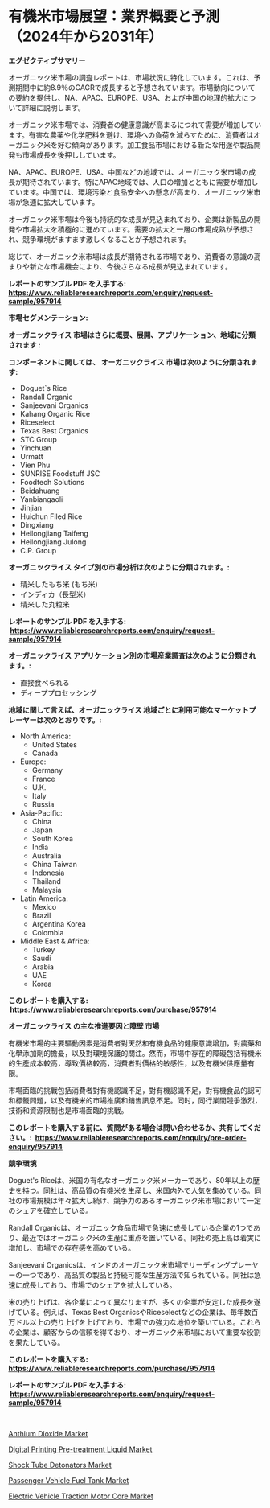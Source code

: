 <p><h1>有機米市場展望：業界概要と予測（2024年から2031年）</h1></p><p><strong>エグゼクティブサマリー</strong></p>
<p><p>オーガニック米市場の調査レポートは、市場状況に特化しています。これは、予測期間中に約8.9％のCAGRで成長すると予想されています。市場動向についての要約を提供し、NA、APAC、EUROPE、USA、および中国の地理的拡大について詳細に説明します。</p><p>オーガニック米市場では、消費者の健康意識が高まるにつれて需要が増加しています。有害な農薬や化学肥料を避け、環境への負荷を減らすために、消費者はオーガニック米を好む傾向があります。加工食品市場における新たな用途や製品開発も市場成長を後押ししています。</p><p>NA、APAC、EUROPE、USA、中国などの地域では、オーガニック米市場の成長が期待されています。特にAPAC地域では、人口の増加とともに需要が増加しています。中国では、環境汚染と食品安全への懸念が高まり、オーガニック米市場が急速に拡大しています。</p><p>オーガニック米市場は今後も持続的な成長が見込まれており、企業は新製品の開発や市場拡大を積極的に進めています。需要の拡大と一層の市場成熟が予想され、競争環境がますます激しくなることが予想されます。</p><p>総じて、オーガニック米市場は成長が期待される市場であり、消費者の意識の高まりや新たな市場機会により、今後さらなる成長が見込まれています。</p></p>
<p><strong>レポートのサンプル PDF を入手する: <a href="https://www.reliableresearchreports.com/enquiry/request-sample/957914">https://www.reliableresearchreports.com/enquiry/request-sample/957914</a></strong></p>
<p><strong>市場セグメンテーション:</strong></p>
<p><strong> オーガニックライス 市場はさらに概要、展開、アプリケーション、地域に分類されます :</strong></p>
<p><strong>コンポーネントに関しては、 オーガニックライス 市場は次のように分類されます: &nbsp;</strong></p>
<p><ul><li>Doguet`s Rice</li><li>Randall Organic</li><li>Sanjeevani Organics</li><li>Kahang Organic Rice</li><li>Riceselect</li><li>Texas Best Organics</li><li>STC Group</li><li>Yinchuan</li><li>Urmatt</li><li>Vien Phu</li><li>SUNRISE Foodstuff JSC</li><li>Foodtech Solutions</li><li>Beidahuang</li><li>Yanbiangaoli</li><li>Jinjian</li><li>Huichun Filed Rice</li><li>Dingxiang</li><li>Heilongjiang Taifeng</li><li>Heilongjiang Julong</li><li>C.P. Group</li></ul></p>
<p><strong> オーガニックライス タイプ別の市場分析は次のように分類されます。:</strong></p>
<p><ul><li>精米したもち米 (もち米)</li><li>インディカ（長型米）</li><li>精米した丸粒米</li></ul></p>
<p><strong>レポートのサンプル PDF を入手する: &nbsp;<a href="https://www.reliableresearchreports.com/enquiry/request-sample/957914">https://www.reliableresearchreports.com/enquiry/request-sample/957914</a></strong></p>
<p><strong> オーガニックライス アプリケーション別の市場産業調査は次のように分類されます。:</strong></p>
<p><ul><li>直接食べられる</li><li>ディーププロセッシング</li></ul></p>
<p><strong>地域に関して言えば、オーガニックライス 地域ごとに利用可能なマーケットプレーヤーは次のとおりです。:</strong></p>
<p><ul>
    <li>
        North America:
        <ul>
            <li>United States</li>
            <li>Canada</li>
        </ul>
    </li>
    <li>
        Europe:
        <ul>
            <li>Germany</li>
            <li>France</li>
            <li>U.K.</li>
            <li>Italy</li>
            <li>Russia</li>
        </ul>
    </li>
    <li>
        Asia-Pacific:
        <ul>
            <li>China</li>
            <li>Japan</li>
            <li>South Korea</li>
            <li>India</li>
            <li>Australia</li>
            <li>China Taiwan</li>
            <li>Indonesia</li>
            <li>Thailand</li>
            <li>Malaysia</li>
        </ul>
    </li>
    <li>
        Latin America:
        <ul>
            <li>Mexico</li>
            <li>Brazil</li>
            <li>Argentina Korea</li>
            <li>Colombia</li>
        </ul>
    </li>
    <li>
        Middle East & Africa:
        <ul>
            <li>Turkey</li>
            <li>Saudi</li>
            <li>Arabia</li>
            <li>UAE</li>
            <li>Korea</li>
        </ul>
    </li>
    </ul></p>
<p><strong>このレポートを購入する: &nbsp;<a href="https://www.reliableresearchreports.com/purchase/957914">https://www.reliableresearchreports.com/purchase/957914</a></strong></p>
<p><strong>オーガニックライス の主な推進要因と障壁 市場</strong></p>
<p><p>有機米市場的主要驅動因素是消費者對天然和有機食品的健康意識增加，對農藥和化學添加劑的擔憂，以及對環境保護的關注。然而，市場中存在的障礙包括有機米的生產成本較高，導致價格較高，消費者對價格的敏感性，以及有機米供應量有限。</p><p>市場面臨的挑戰包括消費者對有機認識不足，對有機認識不足，對有機食品的認可和標籤問題，以及有機米的市場推廣和銷售訊息不足。同时，同行業間競爭激烈，技術和資源限制也是市場面臨的挑戰。</p></p>
<p><strong>このレポートを購入する前に、質問がある場合は問い合わせるか、共有してください。:&nbsp; <a href="https://www.reliableresearchreports.com/enquiry/pre-order-enquiry/957914">https://www.reliableresearchreports.com/enquiry/pre-order-enquiry/957914</a></strong></p>
<p><strong>競争環境</strong></p>
<p><p>Doguet's Riceは、米国の有名なオーガニック米メーカーであり、80年以上の歴史を持つ。同社は、高品質の有機米を生産し、米国内外で人気を集めている。同社の市場規模は年々拡大し続け、競争力のあるオーガニック米市場において一定のシェアを確立している。</p><p>Randall Organicは、オーガニック食品市場で急速に成長している企業の1つであり、最近ではオーガニック米の生産に重点を置いている。同社の売上高は着実に増加し、市場での存在感を高めている。</p><p>Sanjeevani Organicsは、インドのオーガニック米市場でリーディングプレーヤーの一つであり、高品質の製品と持続可能な生産方法で知られている。同社は急速に成長しており、市場でのシェアを拡大している。</p><p>米の売り上げは、各企業によって異なりますが、多くの企業が安定した成長を遂げている。例えば、Texas Best OrganicsやRiceselectなどの企業は、毎年数百万ドル以上の売り上げを上げており、市場での強力な地位を築いている。これらの企業は、顧客からの信頼を得ており、オーガニック米市場において重要な役割を果たしている。</p></p>
<p><strong>このレポートを購入する: &nbsp; <a href="https://www.reliableresearchreports.com/purchase/957914">https://www.reliableresearchreports.com/purchase/957914</a></strong></p>
<p><strong>レポートのサンプル PDF を入手する: &nbsp;<a href="https://www.reliableresearchreports.com/enquiry/request-sample/957914">https://www.reliableresearchreports.com/enquiry/request-sample/957914</a></strong><strong></strong></p>
<p>&nbsp;</p>
<p><p><a href="https://zircon-bluebell-299.notion.site/Anthium-Dioxide-Market-Size-Market-Trends-and-Growth-Outlook-forecasted-for-period-from-2024-to-20-80ca62dff13644198dafc1fd9b6c5f25">Anthium Dioxide Market</a></p><p><a href="https://scarlet-rocket-c63.notion.site/Digital-Printing-Pre-treatment-Liquid-Market-Size-Furnishes-Valuable-Information-Encompassing-Market-c0dd7fab4fc946bbbfa1af43ad746695">Digital Printing Pre-treatment Liquid Market</a></p><p><a href="https://github.com/Angelnienowdseej3e45z3p8c/Market-Research-Report-List-1/blob/main/shock-tube-detonators-market.md">Shock Tube Detonators Market</a></p><p><a href="https://view.publitas.com/reportprime-1/insights-into-passenger-vehicle-fuel-tank-market-size-analysing-market-share-trends-and-growth-from-2024-to-2031/">Passenger Vehicle Fuel Tank Market</a></p><p><a href="https://view.publitas.com/reportprime-1/electric-vehicle-traction-motor-core-market-size-and-examines-its-market-scope-with-a-primary-focus-on-growth-opportunities-and-forecasted-trends-spanning-from-2024-to-2031/">Electric Vehicle Traction Motor Core Market</a></p></p>